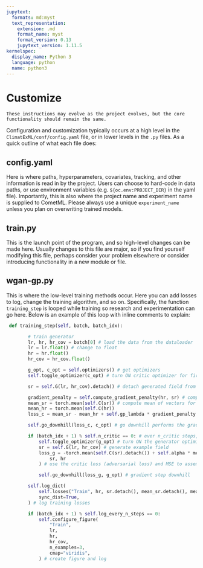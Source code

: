 ```yaml
---
jupytext:
  formats: md:myst
  text_representation:
    extension: .md
    format_name: myst
    format_version: 0.13
    jupytext_version: 1.11.5
kernelspec:
  display_name: Python 3
  language: python
  name: python3
---
```


# Customize

```{note}
These instructions may evolve as the project evolves, but the core functionality should remain the same.
```

Configuration and customization typically occurs at a high level in the `ClimatExML/conf/config.yaml` file, or in lower levels in the `.py` files. As a quick outline of what each file does:

## config.yaml

Here is where paths, hyperparameters, covariates, tracking, and other information is read in by the project. Users can choose to hard-code in data paths, or use environment variables (e.g. `${oc.env:PROJECT_DIR}` in the yaml file). Importantly, this is also where the project name and experiment name is supplied to CometML. Please always use a unique `experiment_name` unless you plan on overwriting trained models.

## train.py

This is the launch point of the program, and so high-level changes can be made here. Usually changes to this file are major, so if you find yourself modifying this file, perhaps consider your problem elsewhere or consider introducing functionality in a new module or file.

## wgan-gp.py

This is where the low-level training methods occur. Here you can add losses to log, change the training algorithm, and so on. Specifically, the function `training_step` is looped while training so research and experimentation can go here. Below is an example of this loop with inline comments to explain:

```python
 def training_step(self, batch, batch_idx):

        # train generator
        lr, hr, hr_cov = batch[0] # load the data from the dataloader
        lr = lr.float() # change to float
        hr = hr.float()
        hr_cov = hr_cov.float()

        g_opt, c_opt = self.optimizers() # get optimizers
        self.toggle_optimizer(c_opt) # turn ON critic optimizer for first n_critic steps

        sr = self.G(lr, hr_cov).detach() # detach generated field from Generator network so graph is not used (leads to memory leaks)

        gradient_penalty = self.compute_gradient_penalty(hr, sr) # compute WGAN-GP grad penalty
        mean_sr = torch.mean(self.C(sr)) # compute mean of vectors for wasserstein distance
        mean_hr = torch.mean(self.C(hr))
        loss_c = mean_sr - mean_hr + self.gp_lambda * gradient_penalty # assemble final critic loss function

        self.go_downhill(loss_c, c_opt) # go downhill performs the gradient descent step

        if (batch_idx + 1) % self.n_critic == 0: # ever n_critic steps, update the generator network!
            self.toggle_optimizer(g_opt) # turn ON the generator optimizer
            sr = self.G(lr, hr_cov) # generate example field
            loss_g = -torch.mean(self.C(sr).detach()) + self.alpha * mean_squared_error(
                sr, hr
            ) # use the critic loss (adversarial loss) and MSE to assemble generator loss

            self.go_downhill(loss_g, g_opt) # gradient step downhill

        self.log_dict(
            self.losses("Train", hr, sr.detach(), mean_sr.detach(), mean_hr.detach()),
            sync_dist=True,
        ) # log training losses

        if (batch_idx + 1) % self.log_every_n_steps == 0:
            self.configure_figure(
                "Train",
                lr,
                hr,
                hr_cov,
                n_examples=3,
                cmap="viridis",
            ) # create figure and log
```